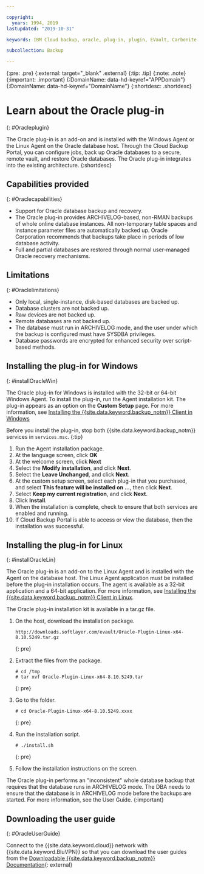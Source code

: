 ```yaml
---

copyright:
  years: 1994, 2019
lastupdated: "2019-10-31"

keywords: IBM Cloud backup, oracle, plug-in, plugin, EVault, Carbonite

subcollection: Backup

---
```

{:pre: .pre}
{:external: target="_blank" .external}
{:tip: .tip}
{:note: .note}
{:important: .important}
{:DomainName: data-hd-keyref="APPDomain"}
{:DomainName: data-hd-keyref="DomainName"}
{:shortdesc: .shortdesc}

# Learn about the Oracle plug-in
{: #Oracleplugin}

The Oracle plug-in is an add-on and is installed with the Windows Agent or the Linux Agent on the Oracle database host. Through the Cloud Backup Portal, you can configure jobs, back up Oracle databases to a secure, remote vault, and restore Oracle databases. The Oracle plug-in integrates into the existing architecture.
{:shortdesc}

## Capabilities provided
{: #Oraclecapabilities}

- Support for Oracle database backup and recovery.
- The Oracle plug-in provides ARCHIVELOG-based, non-RMAN backups of whole online database instances. All non-temporary table spaces and instance parameter files are automatically backed up. Oracle Corporation recommends that backups take place in periods of low database activity.
- Full and partial databases are restored through normal user-managed Oracle recovery mechanisms.

## Limitations
{: #Oraclelimitations}
- Only local, single-instance, disk-based databases are backed up.
- Database clusters are not backed up.
- Raw devices are not backed up.
- Remote databases are not backed up.
- The database must run in ARCHIVELOG mode, and the user under which the backup is configured must have SYSDBA privileges.
- Database passwords are encrypted for enhanced security over script-based methods.

## Installing the plug-in for Windows
{: #installOracleWin}

The Oracle plug-in for Windows is installed with the 32-bit or 64-bit Windows Agent. To install the plug-in, run the Agent installation kit. The plug-in appears as an option on the **Custom Setup** page. For more information, see  [Installing the {{site.data.keyword.backup_notm}} Client in Windows](/docs/infrastructure/Backup?topic=Backup-InstallinWindows)

Before you install the plug-in, stop both {{site.data.keyword.backup_notm}} services in `services.msc`.
{:tip}

1. Run the Agent installation package.
2. At the language screen, click **OK**
3. At the welcome screen, click **Next**
4. Select the **Modify installation**, and click **Next**.
5. Select the **Leave Unchanged**, and click **Next**.
6. At the custom setup screen, select each plug-in that you purchased, and select **This feature will be installed on ...**, then click **Next**.
7. Select **Keep my current registration**, and click **Next**.
8. Click **Install**.
9. When the installation is complete, check to ensure that both services are enabled and running.
10. If Cloud Backup Portal is able to access or view the database, then the installation was successful.

## Installing the plug-in for Linux
{: #installOracleLin}

The Oracle plug-in is an add-on to the Linux Agent and is installed with the Agent on the database host. The Linux Agent application must be installed before the plug-in installation occurs. The agent is available as a 32-bit application and a 64-bit application. For more information, see [Installing the {{site.data.keyword.backup_notm}} Client in Linux](/docs/infrastructure/Backup?topic=Backup-InstallinLinux).

The Oracle plug-in installation kit is available in a tar.gz file.

1. On the host, download the installation package.
   ```
   http://downloads.softlayer.com/evault/Oracle-Plugin-Linux-x64-8.10.5249.tar.gz
   ```
   {: pre}

2. Extract the files from the package.
   ```
   # cd /tmp
   # tar xvf Oracle-Plugin-Linux-x64-8.10.5249.tar
   ```
   {: pre}

3. Go to the folder.
   ```
   # cd Oracle-Plugin-Linux-x64-8.10.5249.xxxx
   ```
   {: pre}

4. Run the installation script.
   ```
   # ./install.sh
   ```
   {: pre}

5. Follow the installation instructions on the screen.

The Oracle plug-in performs an "inconsistent" whole database backup that requires that the database runs in ARCHIVELOG mode. The DBA needs to ensure that the database is in ARCHIVELOG mode before the backups are started. For more information, see the User Guide.
{:important}


## Downloading the user guide
{: #OracleUserGuide}

Connect to the {{site.data.keyword.cloud}} network with {{site.data.keyword.BluVPN}} so that you can download the user guides from the [Downloadable {{site.data.keyword.backup_notm}} Documentation](http://downloads.service.softlayer.com/evault/Documentation/){: external}
